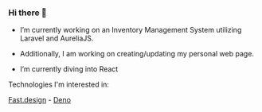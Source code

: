 ### Hi there 👋

- I’m currently working on an Inventory Management System utilizing Laravel and AureliaJS.

- Additionally, I am working on creating/updating my personal web page.

- I’m currently diving into React

Technologies I'm interested in:

[Fast.design](https://fast.design) - [Deno](https://deno.land)
